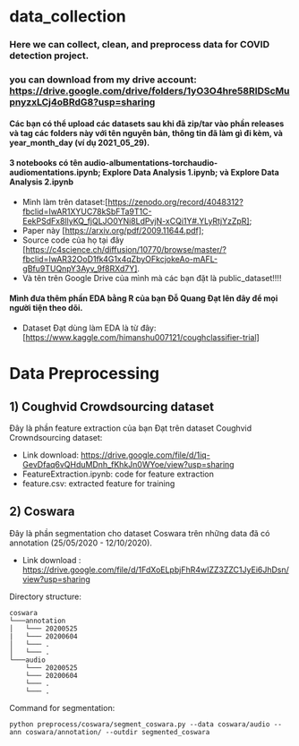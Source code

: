 # data_collection
### Here we can collect, clean, and preprocess data for COVID detection project.
### you can download from my drive account: https://drive.google.com/drive/folders/1yO3O4hre58RlDScMupnyzxLCj4oBRdG8?usp=sharing
#### Các bạn có thể upload các datasets sau khi đã zip/tar vào phần releases và tag các folders này với tên nguyên bản, thông tin đã làm gì đi kèm, và year_month_day (ví dụ 2021_05_29).
#### 3 notebooks có tên audio-albumentations-torchaudio-audiomentations.ipynb; Explore Data Analysis 1.ipynb; và Explore Data Analysis 2.ipynb 
* Mình làm trên dataset:[https://zenodo.org/record/4048312?fbclid=IwAR1XYUC78kSbFTa9T1C-EekPSdFx8llyKQ_fjQLJO0YNi8LdPvjN-xCQi1Y#.YLyRtjYzZpR]; 
* Paper này [https://arxiv.org/pdf/2009.11644.pdf]; 
* Source code của họ tại đây [https://c4science.ch/diffusion/10770/browse/master/?fbclid=IwAR32OoD1fk4G1x4qZbyOFkcjokeAo-mAFL-gBfu9TUQnpY3Ayv_9f8RXd7Y]. 
* Và tên trên Google Drive của mình mà các bạn đặt là public_dataset!!!!
#### Mình đưa thêm phần EDA bằng R của bạn Đỗ Quang Đạt lên đây để mọi người tiện theo dõi. 
* Dataset Đạt dùng làm EDA là từ đây: [https://www.kaggle.com/himanshu007121/coughclassifier-trial]

# Data Preprocessing

## 1) Coughvid Crowdsourcing dataset
Đây là phần feature extraction của bạn Đạt trên dataset Coughvid Crowndsourcing dataset:
- Link download: https://drive.google.com/file/d/1iq-GevDfaq6vQHduMDnh_fKhkJn0WYoe/view?usp=sharing
- FeatureExtraction.ipynb: code for feature extraction
- feature.csv: extracted feature for training

## 2) Coswara
Đây là phần segmentation cho dataset Coswara trên những data đã có annotation (25/05/2020 - 12/10/2020).
- Link download : https://drive.google.com/file/d/1FdXoELpbjFhR4wIZZ3ZZC1JyEi6JhDsn/view?usp=sharing

Directory structure:
```
coswara
└───annotation
│   └─── 20200525
|   └─── 20200604
│   └─── .
│   └─── .
└───audio
    └─── 20200525
    └─── 20200604
    └─── .
    └─── .
```

Command for segmentation:
```
python preprocess/coswara/segment_coswara.py --data coswara/audio --ann coswara/annotation/ --outdir segmented_coswara

